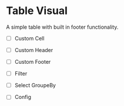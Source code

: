 # Table Visual 

A simple table with built in footer functionality. 

- [ ] Custom Cell 
- [ ] Custom Header
- [ ] Custom Footer
- [ ] Filter
- [ ] Select GroupeBy
- [ ] Config
  